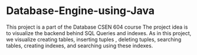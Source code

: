 # Database-Engine-using-Java
This project is a part of the Database CSEN 604 course
The project idea is to visualize the backend behind SQL Queries and indexes.
As in this project, we visualize creating tables, inserting tuples , deleting tuples, searching tables, creating indexes, and searching using these indexes.
